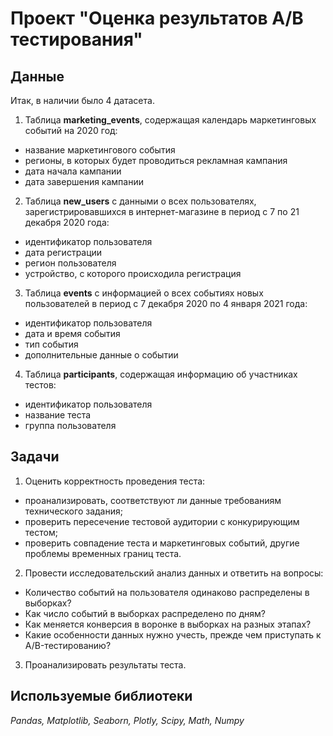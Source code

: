 # Проект "Оценка результатов А/В тестирования"

## Данные

Итак, в наличии было 4 датасета.

1) Таблица **marketing_events**, содержащая календарь маркетинговых событий на 2020 год:
- название маркетингового события
- регионы, в которых будет проводиться рекламная кампания
- дата начала кампании
- дата завершения кампании

2) Таблица **new_users** с данными о всех пользователях, зарегистрировавшихся в интернет-магазине в период с 7 по 21 декабря 2020 года:
- идентификатор пользователя
- дата регистрации
- регион пользователя
- устройство, с которого происходила регистрация

3) Таблица **events** с информацией о всех событиях новых пользователей в период с 7 декабря 2020 по 4 января 2021 года:
- идентификатор пользователя
- дата и время события
- тип события
- дополнительные данные о событии

4) Таблица **participants**, содержащая информацию об участниках тестов:
- идентификатор пользователя
- название теста
- группа пользователя


## Задачи

1) Оценить корректность проведения теста:
* проанализировать, соответствуют ли данные требованиям технического задания;
* проверить пересечение тестовой аудитории с конкурирующим тестом;
* проверить совпадение теста и маркетинговых событий, другие проблемы временных границ теста.

2) Провести исследовательский анализ данных и ответить на вопросы:
* Количество событий на пользователя одинаково распределены в выборках?
* Как число событий в выборках распределено по дням?
* Как меняется конверсия в воронке в выборках на разных этапах?
* Какие особенности данных нужно учесть, прежде чем приступать к A/B-тестированию?

3) Проанализировать результаты теста.

## Используемые библиотеки
*Pandas, Matplotlib, Seaborn, Plotly, Scipy, Math, Numpy*
